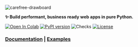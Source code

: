 ![carefree-drawboard][socialify-image]

<div style={{textAlign: 'center'}}>

**✨ Build performant, business ready web apps in pure Python.**

[![Open In Colab](https://colab.research.google.com/assets/colab-badge.svg)](https://colab.research.google.com/github/carefree0910/carefree-drawboard/blob/dev/examples/server.ipynb)
[![PyPI version](https://badge.fury.io/py/carefree-drawboard.svg)](https://badge.fury.io/py/carefree-drawboard.svg)
![Checks](https://github.com/carefree0910/carefree-drawboard/actions/workflows/checks.yml/badge.svg)
[![License](https://img.shields.io/badge/License-Apache_2.0-yellowgreen.svg)](https://opensource.org/licenses/Apache-2.0)

<h3>

[Documentation](/docs/getting-started) | [Examples](https://github.com/carefree0910/carefree-drawboard/tree/dev/examples)

</h3>

</div>

[socialify-image]: https://socialify.git.ci/carefree0910/carefree-drawboard/image?description=1&descriptionEditable=Infinite%20Drawboard%20in%20Python%20🐍&forks=1&issues=1&logo=https%3A%2F%2Fem-content.zobj.net%2Fthumbs%2F240%2Fmicrosoft%2F319%2Fartist-palette_1f3a8.png&name=1&pattern=Floating%20Cogs&stargazers=1&theme=Auto

